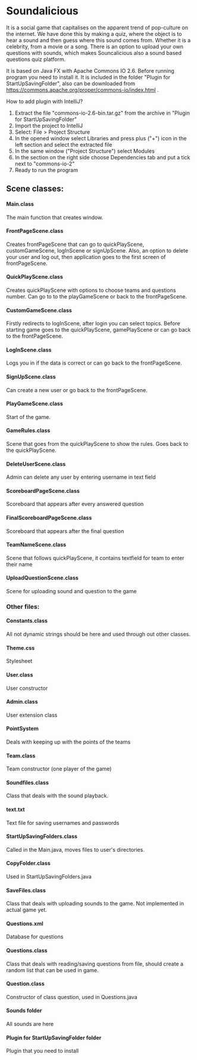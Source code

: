 # Soundalicious 

It is a social game that capitalises on the apparent trend of pop-culture on the internet. We have done this by making a quiz, where the object is to hear a sound and then guess where this sound comes from. Whether it is a celebrity, from a movie or a song. There is an option to upload your own questions with sounds, which makes Souncalicious also a sound based questions quiz platform. 

It is based on Java FX with Apache Commons IO 2.6. Before running program you need to install it. It is included in the folder "Plugin for StartUpSavingFolder", also can be downloaded  from https://commons.apache.org/proper/commons-io/index.html .

How to add plugin with IntelliJ?
1. Extract the file "commons-io-2.6-bin.tar.gz" from the archive in "Plugin for StartUpSavingFolder"
2. Import the project to IntelliJ
2. Select: File > Project Structure
3. In the opened window select Libraries and press plus ("+") icon in the left section and select the extracted file
4. In the same window ("Project Structure") select Modules 
5. In the section on the right side choose Dependencies tab and put a tick next to "commons-io-2"
6. Ready to run the program

## Scene classes:

#### Main.class
The main function that creates window.
#### FrontPageScene.class 
Creates frontPageScene that can go to quickPlayScene, customGameScene, logInScene or signUpScene. Also, an option to delete your user and log out, then application goes to the first screen of frontPageScene.
#### QuickPlayScene.class
Creates quickPlayScene with options to choose teams and questions number. Can go to to the playGameScene or back to the frontPageScene.
#### CustomGameScene.class
Firstly redirects to logInScene, after login you can select topics. Before starting game goes to the quickPlayScene, gamePlayScene or can go back to the frontPageScene.
#### LogInScene.class
Logs you in if the data is correct or can go back to the frontPageScene.
#### SignUpScene.class
Can create a new user or go back to the frontPageScene.
#### PlayGameScene.class
Start of the game.
#### GameRules.class
Scene that goes from the quickPlayScene to show the rules. Goes back to the quickPlayScene.
#### DeleteUserScene.class 
Admin can delete any user by entering username in text field
#### ScoreboardPageScene.class
Scoreboard that appears after every answered question
#### FinalScoreboardPageScene.class
Scoreboard that appears after the final question
#### TeamNameScene.class
Scene that follows quickPlayScene, it contains textfield for team to enter their name
#### UploadQuestionScene.class
Scene for uploading sound and question to the game

### Other files:

#### Constants.class
All not dynamic strings should be here and used through out other classes.
#### Theme.css
Stylesheet
#### User.class
User constructor
#### Admin.class
User extension class
#### PointSystem
Deals with keeping up with the points of the teams
#### Team.class
Team constructor (one player of the game)
#### Soundfiles.class
Class that deals with the sound playback.
#### text.txt
Text file for saving usernames and passwords
#### StartUpSavingFolders.class
Called in the Main.java, moves files to user's directories.
#### CopyFolder.class
Used in StartUpSavingFolders.java
#### SaveFiles.class
Class that deals with uploading sounds to the game. Not implemented in actual game yet.
#### Questions.xml 
Database for questions
#### Questions.class
Class that deals with reading/saving questions from file, should create a random list that can be used in game.
#### Question.class
Constructor of class question, used in Questions.java
#### Sounds folder
All sounds are here
#### Plugin for StartUpSavingFolder folder
Plugin that you need to install